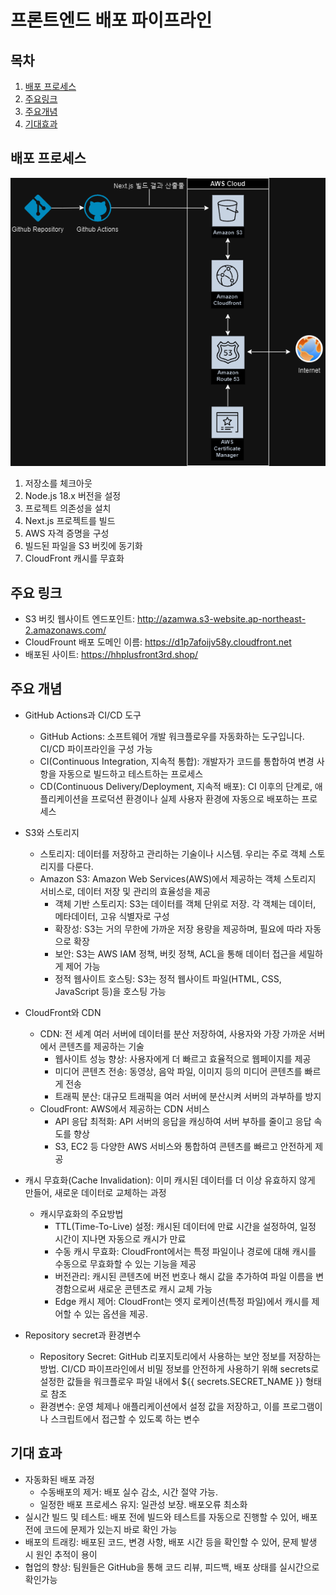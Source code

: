 # 프론트엔드 배포 파이프라인

## 목차

1. [배포 프로세스](#배포-프로세스)
2. [주요링크](#주요-링크)
3. [주요개념](#주요-개념)
4. [기대효과](#기대-효과)

## 배포 프로세스

![alt text](pipeLine_diagram.drawio.png)

1. 저장소를 체크아웃
2. Node.js 18.x 버전을 설정
3. 프로젝트 의존성을 설치
4. Next.js 프로젝트를 빌드
5. AWS 자격 증명을 구성
6. 빌드된 파일을 S3 버킷에 동기화
7. CloudFront 캐시를 무효화

## 주요 링크

- S3 버킷 웹사이트 엔드포인트: http://azamwa.s3-website.ap-northeast-2.amazonaws.com/
- CloudFrount 배포 도메인 이름: https://d1p7afoijv58y.cloudfront.net
- 배포된 사이트: https://hhplusfront3rd.shop/

## 주요 개념

- GitHub Actions과 CI/CD 도구

  - GitHub Actions: 소프트웨어 개발 워크플로우를 자동화하는 도구입니다. CI/CD 파이프라인을 구성 가능
  - CI(Continuous Integration, 지속적 통합): 개발자가 코드를 통합하여 변경 사항을 자동으로 빌드하고 테스트하는 프로세스
  - CD(Continuous Delivery/Deployment, 지속적 배포): CI 이후의 단계로, 애플리케이션을 프로덕션 환경이나 실제 사용자 환경에 자동으로 배포하는 프로세스

- S3와 스토리지

  - 스토리지: 데이터를 저장하고 관리하는 기술이나 시스템. 우리는 주로 객체 스토리지를 다룬다.
  - Amazon S3: Amazon Web Services(AWS)에서 제공하는 객체 스토리지 서비스로, 데이터 저장 및 관리의 효율성을 제공
    - 객체 기반 스토리지: S3는 데이터를 객체 단위로 저장. 각 객체는 데이터, 메타데이터, 고유 식별자로 구성
    - 확장성: S3는 거의 무한에 가까운 저장 용량을 제공하며, 필요에 따라 자동으로 확장
    - 보안: S3는 AWS IAM 정책, 버킷 정책, ACL을 통해 데이터 접근을 세밀하게 제어 가능
    - 정적 웹사이트 호스팅: S3는 정적 웹사이트 파일(HTML, CSS, JavaScript 등)을 호스팅 가능

- CloudFront와 CDN

  - CDN: 전 세계 여러 서버에 데이터를 분산 저장하여, 사용자와 가장 가까운 서버에서 콘텐츠를 제공하는 기술
    - 웹사이트 성능 향상: 사용자에게 더 빠르고 효율적으로 웹페이지를 제공
    - 미디어 콘텐츠 전송: 동영상, 음악 파일, 이미지 등의 미디어 콘텐츠를 빠르게 전송
    - 트래픽 분산: 대규모 트래픽을 여러 서버에 분산시켜 서버의 과부하를 방지
  - CloudFront: AWS에서 제공하는 CDN 서비스
    - API 응답 최적화: API 서버의 응답을 캐싱하여 서버 부하를 줄이고 응답 속도를 향상
    - S3, EC2 등 다양한 AWS 서비스와 통합하여 콘텐츠를 빠르고 안전하게 제공

- 캐시 무효화(Cache Invalidation): 이미 캐시된 데이터를 더 이상 유효하지 않게 만들어, 새로운 데이터로 교체하는 과정

  - 캐시무효화의 주요방법
    - TTL(Time-To-Live) 설정: 캐시된 데이터에 만료 시간을 설정하여, 일정 시간이 지나면 자동으로 캐시가 만료
    - 수동 캐시 무효화: CloudFront에서는 특정 파일이나 경로에 대해 캐시를 수동으로 무효화할 수 있는 기능을 제공
    - 버전관리: 캐시된 콘텐츠에 버전 번호나 해시 값을 추가하여 파일 이름을 변경함으로써 새로운 콘텐츠로 캐시 교체 가능
    - Edge 캐시 제어: CloudFront는 엣지 로케이션(특정 파일)에서 캐시를 제어할 수 있는 옵션을 제공.

- Repository secret과 환경변수
  - Repository Secret: GitHub 리포지토리에서 사용하는 보안 정보를 저장하는 방법. CI/CD 파이프라인에서 비밀 정보를 안전하게 사용하기 위해 secrets로 설정한 값들을 워크플로우 파일 내에서 ${{ secrets.SECRET_NAME }} 형태로 참조
  - 환경변수: 운영 체제나 애플리케이션에서 설정 값을 저장하고, 이를 프로그램이나 스크립트에서 접근할 수 있도록 하는 변수

## 기대 효과

- 자동화된 배포 과정
  - 수동배포의 제거: 배포 실수 감소, 시간 절약 가능.
  - 일정한 배포 프로세스 유지: 일관성 보장. 배포오류 최소화
- 실시간 빌드 및 테스트: 배포 전에 빌드와 테스트를 자동으로 진행할 수 있어, 배포 전에 코드에 문제가 있는지 바로 확인 가능
- 배포의 트래킹: 배포된 코드, 변경 사항, 배포 시간 등을 확인할 수 있어, 문제 발생 시 원인 추적이 용이
- 협업의 향상: 팀원들은 GitHub을 통해 코드 리뷰, 피드백, 배포 상태를 실시간으로 확인가능
